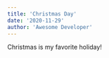 ```yaml
---
title: 'Christmas Day'
date: '2020-11-29'
author: 'Awesome Developer'
---
```


Christmas is my favorite holiday!
